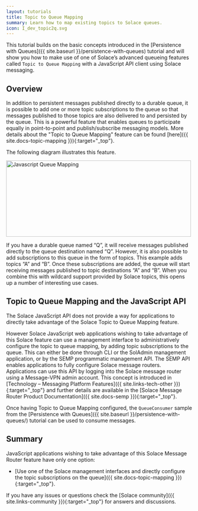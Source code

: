 ```yaml
---
layout: tutorials
title: Topic to Queue Mapping
summary: Learn how to map existing topics to Solace queues.
icon: I_dev_topic2q.svg
---
```


This tutorial builds on the basic concepts introduced in the [Persistence with Queues]({{ site.baseurl }}/persistence-with-queues) tutorial and will show you how to make use of one of Solace’s advanced queueing features called `Topic to Queue Mapping` with a JavaScript API client using Solace messaging.

## Overview

In addition to persistent messages published directly to a durable queue, it is possible to add one or more topic subscriptions to the queue so that messages published to those topics are also delivered to and persisted by the queue. This is a powerful feature that enables queues to participate equally in point-to-point and publish/subscribe messaging models. More details about the "Topic to Queue Mapping" feature can be found [here]({{ site.docs-topic-mapping }}){:target="_top"}.

The following diagram illustrates this feature.

<img src="{{ site.baseurl }}/assets/images/topic-to-queue-mapping-details.png" alt="Javascript Queue Mapping" width="500" height="206" />

If you have a durable queue named “Q”, it will receive messages published directly to the queue destination named “Q”. However, it is also possible to add subscriptions to this queue in the form of topics. This example adds topics “A” and “B”. Once these subscriptions are added, the queue will start receiving messages published to topic destinations “A” and “B”. When you combine this with wildcard support provided by Solace topics, this opens up a number of interesting use cases.

## Topic to Queue Mapping and the JavaScript API

The Solace JavaScript API does not provide a way for applications to directly take advantage of the Solace Topic to Queue Mapping feature.

However Solace JavaScript web applications wishing to take advantage of this Solace feature can use a management interface to administratively configure the topic to queue mapping, by adding topic subscriptions to the queue. This can either be done through CLI or the SolAdmin management application, or by the SEMP programmatic management API. The SEMP API enables applications to fully configure Solace message routers. Applications can use this API by logging into the Solace message router using a Message-VPN admin account. This concept is introduced in [Technology – Messaging Platform Features]({{ site.links-tech-other }}){:target="_top"} and further details are available in the [Solace Message Router Product Documentation]({{ site.docs-semp }}){:target="_top"}.

Once having Topic to Queue Mapping configured, the `QueueConsumer` sample from the [Persistence with Queues]({{ site.baseurl }}/persistence-with-queues/) tutorial can be used to consume messages.

## Summary

JavaScript applications wishing to take advantage of this Solace Message Router feature have only one option:

*   [Use one of the Solace management interfaces and directly configure the topic subscriptions on the queue]({{ site.docs-topic-mapping }}){:target="_top"}.

If you have any issues or questions check the [Solace community]({{ site.links-community }}){:target="_top"} for answers and discussions.
